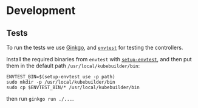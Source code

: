 # Development

## Tests

To run the tests we use [Ginkgo](https://onsi.github.io/ginkgo/), and [`envtest`](https://book.kubebuilder.io/reference/envtest) for testing the controllers.

Install the required binaries from `envtest` with [`setup-envtest`](https://pkg.go.dev/sigs.k8s.io/controller-runtime/tools/setup-envtest), and then put them in the default path `/usr/local/kubebuilder/bin`:

```
ENVTEST_BIN=$(setup-envtest use -p path)
sudo mkdir -p /usr/local/kubebuilder/bin
sudo cp $ENVTEST_BIN/* /usr/local/kubebuilder/bin
```

then run `ginkgo run ./...`.
